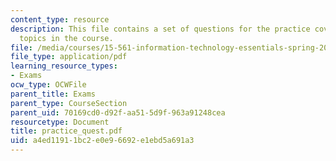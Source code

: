 ```yaml
---
content_type: resource
description: This file contains a set of questions for the practice covering all the
  topics in the course.
file: /media/courses/15-561-information-technology-essentials-spring-2005/a4ed11911bc2e0e96692e1ebd5a691a3_practice_quest.pdf
file_type: application/pdf
learning_resource_types:
- Exams
ocw_type: OCWFile
parent_title: Exams
parent_type: CourseSection
parent_uid: 70169cd0-d92f-aa51-5d9f-963a91248cea
resourcetype: Document
title: practice_quest.pdf
uid: a4ed1191-1bc2-e0e9-6692-e1ebd5a691a3
---
```

